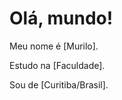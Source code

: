 <!DOCTYPE html>
<html>
<head>
  <title>Sobre Mim</title>
</head>
<body>
  <h1>Olá, mundo!</h1>
  <p>Meu nome é [Murilo].</p>
  <p>Estudo na [Faculdade].</p>
  <p>Sou de [Curitiba/Brasil].</p>
</body>
</html>
